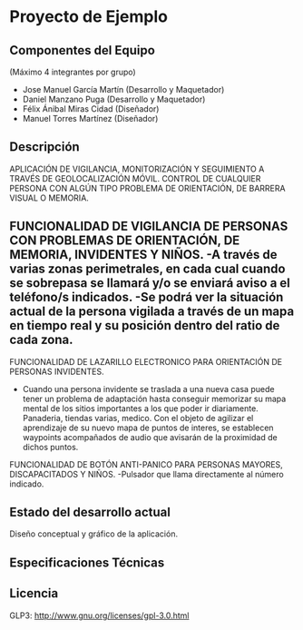 Proyecto de  Ejemplo
====================

Componentes del Equipo
---------------------

(Máximo 4 integrantes por grupo)

+ Jose Manuel García Martín (Desarrollo y Maquetador)
+ Daniel Manzano Puga (Desarrollo y Maquetador)
+ Félix Ánibal Miras Cidad (Diseñador)
+ Manuel Torres Martínez (Diseñador)

Descripción
-------------
APLICACIÓN DE VIGILANCIA, MONITORIZACIÓN Y SEGUIMIENTO A TRAVÉS DE GEOLOCALIZACIÓN MÓVIL. CONTROL DE CUALQUIER PERSONA CON ALGÚN TIPO PROBLEMA DE ORIENTACIÓN, DE BARRERA VISUAL O MEMORIA.

FUNCIONALIDAD DE VIGILANCIA DE PERSONAS CON PROBLEMAS DE ORIENTACIÓN, DE MEMORIA, INVIDENTES Y NIÑOS. 
-A través de varias zonas perimetrales, en cada cual cuando se sobrepasa se llamará y/o se enviará aviso a el teléfono/s indicados.
-Se podrá ver la situación actual de la persona vigilada a través de un mapa en tiempo real y su posición dentro del ratio de cada zona.
-

FUNCIONALIDAD DE LAZARILLO ELECTRONICO PARA ORIENTACIÓN DE PERSONAS INVIDENTES.
 
- Cuando una persona invidente se traslada a una nueva casa puede tener un problema de adaptación hasta conseguir memorizar su mapa mental de los sitios importantes a los que poder ir diariamente. Panaderia, tiendas varias, medico. Con el objeto de agilizar el aprendizaje de su nuevo mapa de puntos de interes, se establecen waypoints acompañados de audio que avisarán de la proximidad de dichos puntos. 

FUNCIONALIDAD DE BOTÓN ANTI-PANICO PARA PERSONAS MAYORES, DISCAPACITADOS Y NIÑOS.
-Pulsador que llama directamente al número indicado.

Estado del desarrollo actual
----------------------------
Diseño conceptual y gráfico de la aplicación.

Especificaciones Técnicas
--------------------------


Licencia
---------
GLP3: http://www.gnu.org/licenses/gpl-3.0.html
